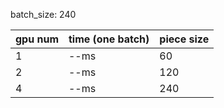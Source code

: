 batch_size: 240

gpu num | time (one batch) | piece size
:-------| :-------------   | :---------
1       | --ms             | 60
2       | --ms             | 120
4       | --ms             | 240
